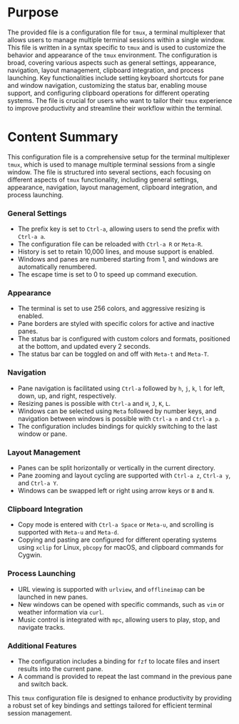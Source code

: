 # Purpose
The provided file is a configuration file for `tmux`, a terminal multiplexer that allows users to manage multiple terminal sessions within a single window. This file is written in a syntax specific to `tmux` and is used to customize the behavior and appearance of the `tmux` environment. The configuration is broad, covering various aspects such as general settings, appearance, navigation, layout management, clipboard integration, and process launching. Key functionalities include setting keyboard shortcuts for pane and window navigation, customizing the status bar, enabling mouse support, and configuring clipboard operations for different operating systems. The file is crucial for users who want to tailor their `tmux` experience to improve productivity and streamline their workflow within the terminal.
# Content Summary
This configuration file is a comprehensive setup for the terminal multiplexer `tmux`, which is used to manage multiple terminal sessions from a single window. The file is structured into several sections, each focusing on different aspects of `tmux` functionality, including general settings, appearance, navigation, layout management, clipboard integration, and process launching.

### General Settings
- The prefix key is set to `Ctrl-a`, allowing users to send the prefix with `Ctrl-a a`.
- The configuration file can be reloaded with `Ctrl-a R` or `Meta-R`.
- History is set to retain 10,000 lines, and mouse support is enabled.
- Windows and panes are numbered starting from 1, and windows are automatically renumbered.
- The escape time is set to 0 to speed up command execution.

### Appearance
- The terminal is set to use 256 colors, and aggressive resizing is enabled.
- Pane borders are styled with specific colors for active and inactive panes.
- The status bar is configured with custom colors and formats, positioned at the bottom, and updated every 2 seconds.
- The status bar can be toggled on and off with `Meta-t` and `Meta-T`.

### Navigation
- Pane navigation is facilitated using `Ctrl-a` followed by `h`, `j`, `k`, `l` for left, down, up, and right, respectively.
- Resizing panes is possible with `Ctrl-a` and `H`, `J`, `K`, `L`.
- Windows can be selected using `Meta` followed by number keys, and navigation between windows is possible with `Ctrl-a n` and `Ctrl-a p`.
- The configuration includes bindings for quickly switching to the last window or pane.

### Layout Management
- Panes can be split horizontally or vertically in the current directory.
- Pane zooming and layout cycling are supported with `Ctrl-a z`, `Ctrl-a y`, and `Ctrl-a Y`.
- Windows can be swapped left or right using arrow keys or `B` and `N`.

### Clipboard Integration
- Copy mode is entered with `Ctrl-a Space` or `Meta-u`, and scrolling is supported with `Meta-u` and `Meta-d`.
- Copying and pasting are configured for different operating systems using `xclip` for Linux, `pbcopy` for macOS, and clipboard commands for Cygwin.

### Process Launching
- URL viewing is supported with `urlview`, and `offlineimap` can be launched in new panes.
- New windows can be opened with specific commands, such as `vim` or weather information via `curl`.
- Music control is integrated with `mpc`, allowing users to play, stop, and navigate tracks.

### Additional Features
- The configuration includes a binding for `fzf` to locate files and insert results into the current pane.
- A command is provided to repeat the last command in the previous pane and switch back.

This `tmux` configuration file is designed to enhance productivity by providing a robust set of key bindings and settings tailored for efficient terminal session management.
